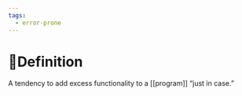 ```yaml
---
tags:
  - error-prone
---
```

# 📝Definition
A tendency to add excess functionality to a [[program]] “just in case.”